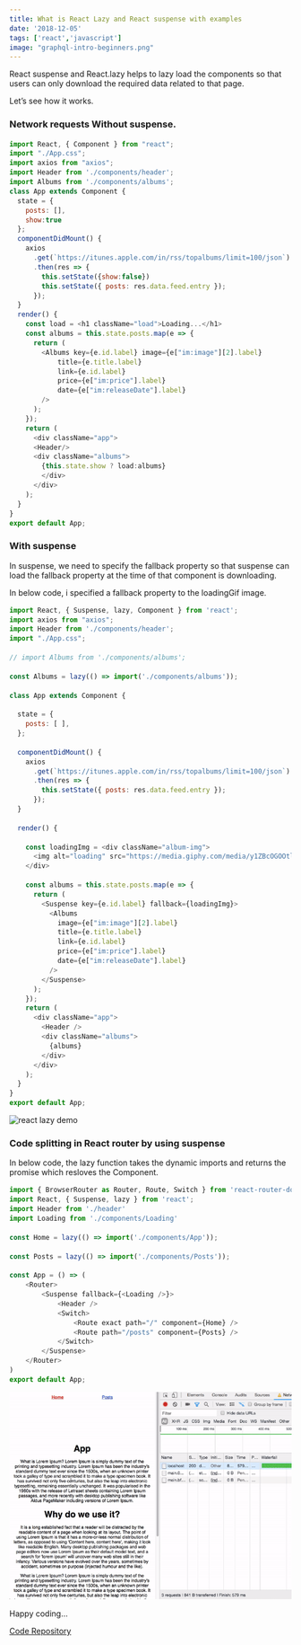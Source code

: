 ```yaml
---
title: What is React Lazy and React suspense with examples
date: '2018-12-05'
tags: ['react','javascript']
image: "graphql-intro-beginners.png"
---
```



React suspense and React.lazy helps to lazy load the components so that users can only download the required data related to that page.

Let’s see how it works.

### Network requests Without suspense.

```js
import React, { Component } from "react";
import "./App.css";
import axios from "axios";
import Header from './components/header';
import Albums from './components/albums';
class App extends Component {
  state = {
    posts: [],
    show:true
  };
  componentDidMount() {
    axios
      .get(`https://itunes.apple.com/in/rss/topalbums/limit=100/json`)
      .then(res => {
        this.setState({show:false})
        this.setState({ posts: res.data.feed.entry });
      });
  }
  render() {
    const load = <h1 className="load">Loading...</h1>
    const albums = this.state.posts.map(e => {
      return (
        <Albums key={e.id.label} image={e["im:image"][2].label}
            title={e.title.label}
            link={e.id.label}
            price={e["im:price"].label}
            date={e["im:releaseDate"].label}
        />
      );
    });
    return (
      <div className="app">
      <Header/>
      <div className="albums">
        {this.state.show ? load:albums}
        </div>
      </div>
    );
  }
}
export default App;
```

### With suspense
In suspense, we need to specify the fallback property so that suspense can load the fallback property at the time of that component is downloading.

In below code, i specified a fallback property to the loadingGif image.

```js
import React, { Suspense, lazy, Component } from 'react';
import axios from "axios";
import Header from './components/header';
import "./App.css";

// import Albums from './components/albums';

const Albums = lazy(() => import('./components/albums'));

class App extends Component {

  state = {
    posts: [ ],
  };

  componentDidMount() {
    axios
      .get(`https://itunes.apple.com/in/rss/topalbums/limit=100/json`)
      .then(res => {
        this.setState({ posts: res.data.feed.entry });
      });
  }

  render() {

    const loadingImg = <div className="album-img">
      <img alt="loading" src="https://media.giphy.com/media/y1ZBcOGOOtlpC/200.gif" />
    </div>

    const albums = this.state.posts.map(e => {
      return (
        <Suspense key={e.id.label} fallback={loadingImg}>
          <Albums
            image={e["im:image"][2].label}
            title={e.title.label}
            link={e.id.label}
            price={e["im:price"].label}
            date={e["im:releaseDate"].label}
          />
        </Suspense>
      );
    });
    return (
      <div className="app">
        <Header />
        <div className="albums">
          {albums}
        </div>
      </div>
    );
  }
}
export default App;

```

![react lazy demo](./lazy-react.gif)

### Code splitting in React router by using suspense

In below code, the lazy function takes the dynamic imports and returns the promise which resloves the Component.

```js
import { BrowserRouter as Router, Route, Switch } from 'react-router-dom';
import React, { Suspense, lazy } from 'react';
import Header from './header'
import Loading from './components/Loading'

const Home = lazy(() => import('./components/App'));

const Posts = lazy(() => import('./components/Posts'));

const App = () => (
    <Router>
        <Suspense fallback={<Loading />}>
            <Header />
            <Switch>
                <Route exact path="/" component={Home} />
                <Route path="/posts" component={Posts} />
            </Switch>
        </Suspense>
    </Router>
)
export default App;

```

![react suspense demo](./react-suspense.gif)

Happy coding…

[Code Repository](https://github.com/saigowthamr/Itunes-Top-100-albums)
